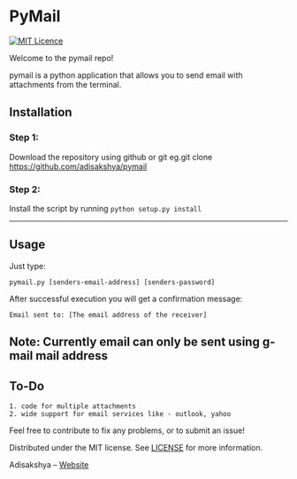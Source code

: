 # PyMail

[![MIT Licence](https://badges.frapsoft.com/os/mit/mit.png?v=103)](https://opensource.org/licenses/mit-license.php)

Welcome to the pymail repo!

pymail is a python application that allows you to send email with attachments from the terminal.

## Installation

### Step 1: 
Download the repository using github or git eg.git clone https://github.com/adisakshya/pymail

### Step 2: 
Install the script by running `python setup.py install`

---
## Usage

Just type:
```
pymail.py [senders-email-address] [senders-password]
```

After successful execution you will get a confirmation message:
```
Email sent to: [The email address of the receiver]
```

Note: Currently email can only be sent using g-mail mail address
---

## To-Do
    1. code for multiple attachments
    2. wide support for email services like - outlook, yahoo

Feel free to contribute to fix any problems, or to submit an issue!

Distributed under the MIT license. See [LICENSE](https://github.com/adisakshya/pymail/blob/master/LICENSE) for more information.

Adisakshya – [Website](https://adisakshya.github.io)
